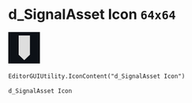 # d_SignalAsset Icon `64x64`
<img src="/img/d_SignalAsset%20Icon.png" width=64 height=64>

``` CSharp
EditorGUIUtility.IconContent("d_SignalAsset Icon")
```
```
d_SignalAsset Icon
```
